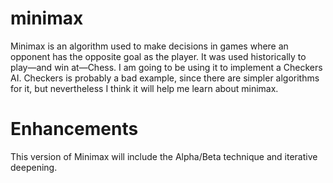 # minimax

Minimax is an algorithm used to make decisions in games where an opponent has the opposite goal as the player. It was used historically to play&mdash;and win at&mdash;Chess. I am going to be using it to implement a Checkers AI. Checkers is probably a bad example, since there are simpler algorithms for it, but nevertheless I think it will help me learn about minimax.

# Enhancements

This version of Minimax will include the Alpha/Beta technique and iterative deepening.
